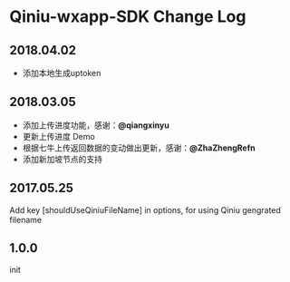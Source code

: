 
Qiniu-wxapp-SDK Change Log
============

2018.04.02
---

* 添加本地生成uptoken

2018.03.05
---

* 添加上传进度功能，感谢：**@qiangxinyu**
* 更新上传进度 Demo
* 根据七牛上传返回数据的变动做出更新，感谢：**@ZhaZhengRefn**
* 添加新加坡节点的支持


2017.05.25
---

Add key [shouldUseQiniuFileName] in options, for using Qiniu gengrated filename


1.0.0
---

init